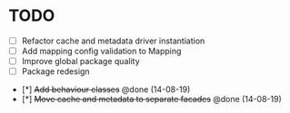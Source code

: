 # TODO

- [ ] Refactor cache and metadata driver instantiation
- [ ] Add mapping config validation to Mapping
- [ ] Improve global package quality
- [ ] Package redesign
- [*] ~~Add behaviour classes~~ @done (14-08-19)
- [*] ~~Move cache and metadata to separate facades~~ @done (14-08-19)
